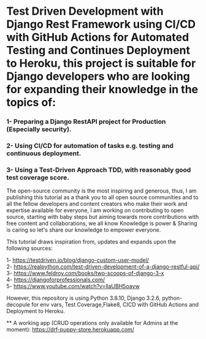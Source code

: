 # Test Driven Development with Django Rest Framework using CI/CD with GitHub Actions for Automated Testing and Continues Deployment to Heroku, this project is suitable for Django developers who are looking for expanding their knowledge in the topics of:
### 1- Preparing a Django RestAPI project for Production (Especially security). 
### 2- Using CI/CD for automation of tasks e.g. testing and continuous deployment. 
### 3- Using a Test-Driven Approach TDD, with reasonably good test coverage score.



The open-source community is the most inspiring and generous, thus, I am publishing this tutorial as a thank you to all open source communities and to all the fellow developers and content creators who make their work and expertise available for everyone, I am working on contributing to open source, starting with baby steps but aiming towards more contributions with free content and collaborations, we all know Knowledge is power & Sharing is caring so let's share our knowledge to empower everyone.

This tutorial draws inspiration from, updates and expands upon the following sources:

1- https://testdriven.io/blog/django-custom-user-model/ <br />
2- https://realpython.com/test-driven-development-of-a-django-restful-api/ <br />
3- https://www.feldroy.com/books/two-scoops-of-django-3-x <br />
4- https://djangoforprofessionals.com/ <br />
5- https://www.youtube.com/watch?v=llaUBH5oayw <br />


However, this repository is using Python 3.8.10, Django 3.2.6, python-decopule for env vars, Test Coverage,Flake8, CICD with GitHub Actions and Deployment to Heroku.

** A working app (CRUD operations only available for Admins at the moment): https://drf-puppy-store.herokuapp.com/
